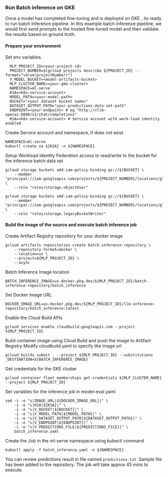 ### Run Batch inference on GKE

Once a model has completed fine-tuning and is deployed on GKE , its ready to run batch Inference pipeline.
In this example batch inference pipeline, we would first send prompts to the hosted fine-tuned model and then validate the results based on ground truth.

#### Prepare your environment


Set env variables.

```
  MLP_PROJECT_ID=<your-project-id>
  PROJECT_NUMBER=$(gcloud projects describe ${PROJECT_ID} --format="value(projectNumber)")
  V_MODEL_BUCKET=<model-artifacts-bucket>
  MLP_CLUSTER_NAME=<your-gke-cluster>
  NAMESPACE=ml-serve
  KSA=<k8s-service-account>
  MODEL_PATH=<your-model-path>
  BUCKET="<your dataset bucket name>"
  DATASET_OUTPUT_PATH="your-predictions-data-set-path"
  ENDPOINT=<your-endpoint> # eg "http://vllm-openai:8000/v1/chat/completions"
  KSA=<k8s-service-account> # Service account with work-load identity enabled
```

Create Service account and namespace, if does not exist.

```
NAMESPACE=ml-serve
kubectl create sa ${KSA} -n ${NAMESPACE}
```

Setup Workload Identity Federation access to read/write to the bucket for the inference batch data set

```
gcloud storage buckets add-iam-policy-binding gs://${BUCKET} \
    --member "principal://iam.googleapis.com/projects/${PROJECT_NUMBER}/locations/global/workloadIdentityPools/${MLP_PROJECT_ID}.svc.id.goog/subject/ns/${NAMESPACE}/sa/${KSA}" \
    --role "roles/storage.objectUser"
```

```
gcloud storage buckets add-iam-policy-binding gs://${BUCKET} \
    --member "principal://iam.googleapis.com/projects/${PROJECT_NUMBER}/locations/global/workloadIdentityPools/${MLP_PROJECT_ID}.svc.id.goog/subject/ns/${NAMESPACE}/sa/${KSA}" \
    --role "roles/storage.legacyBucketWriter"
```

#### Build the image of the source and execute batch inference job

Create Artifact Registry repository for your docker image

```
gcloud artifacts repositories create batch-inference-repository \
    --repository-format=docker \
    --location=us \
    --project=${MLP_PROJECT_ID} \
    --async
```

Batch Inference Image location

```
BATCH_INFERENCE_IMAGE=us-docker.pkg.dev/${MLP_PROJECT_ID}/batch-inference-repository/batch_inference
```

Set Docker Image URL

```
DOCKER_IMAGE_URL=us-docker.pkg.dev/${MLP_PROJECT_ID}/llm-inference-repository/batch_inference:latest
```

Enable the Cloud Build APIs

```
gcloud services enable cloudbuild.googleapis.com --project ${MLP_PROJECT_ID}
```

Build container image using Cloud Build and push the image to Artifact Registry Modify cloudbuild.yaml to specify the image url

```
gcloud builds submit . --project ${MLP_PROJECT_ID} --substitutions _DESTINATION=${BATCH_INFERENCE_IMAGE}
```

Get credentials for the GKE cluster

```
gcloud container fleet memberships get-credentials ${MLP_CLUSTER_NAME} --project ${MLP_PROJECT_ID}
```

Set variables for the inference job in model-eval.yaml

```
sed -i -e "s|IMAGE_URL|${DOCKER_IMAGE_URL}|" \
    -i -e "s|KSA|${KSA}|" \
    -i -e "s|V_BUCKET|${BUCKET}|" \
    -i -e "s|V_MODEL_PATH|${MODEL_PATH}|" \
    -i -e "s|V_DATASET_OUTPUT_PATH|${DATASET_OUTPUT_PATH}|" \
    -i -e "s|V_ENDPOINT|${ENDPOINT}|" \
    -i -e "s|V_PREDICTIONS_FILE|${PREDICTIONS_FILE}|" \
    batch_inference.yaml
```

Create the Job in the ml-serve namespace using kubectl command

```
kubectl apply -f batch_inference.yaml -n ${NAMESPACE}
```

You can review predictions result in file named `predictions.txt` .Sample file has been added to the repository.
The job will take approx 45 mins to execute.